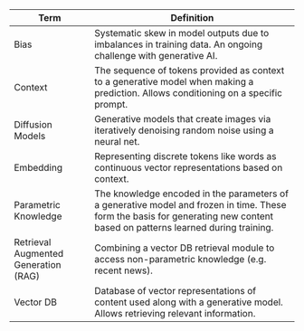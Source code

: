 | Term | Definition |  
|-|-|
| Bias | Systematic skew in model outputs due to imbalances in training data. An ongoing challenge with generative AI. |
| Context | The sequence of tokens provided as context to a generative model when making a prediction. Allows conditioning on a specific prompt. |
| Diffusion Models | Generative models that create images via iteratively denoising random noise using a neural net. |
| Embedding | Representing discrete tokens like words as continuous vector representations based on context. |
| Parametric Knowledge | The knowledge encoded in the parameters of a generative model and frozen in time. These form the basis for generating new content based on patterns learned during training. |
| Retrieval Augmented Generation (RAG) | Combining a vector DB retrieval module to access non-parametric knowledge (e.g. recent news). |
| Vector DB | Database of vector representations of content used along with a generative model. Allows retrieving relevant information. |